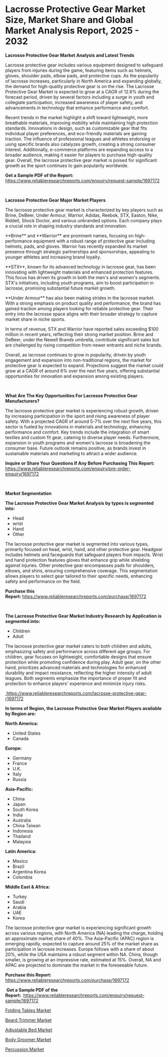 <p><h1>Lacrosse Protective Gear Market Size, Market Share and Global Market Analysis Report, 2025 - 2032</h1></p><p><strong>Lacrosse Protective Gear Market Analysis and Latest Trends</strong></p>
<p><p>Lacrosse protective gear includes various equipment designed to safeguard players from injuries during the game, featuring items such as helmets, gloves, shoulder pads, elbow pads, and protective cups. As the popularity of lacrosse increases, particularly in North America and expanding globally, the demand for high-quality protective gear is on the rise. The Lacrosse Protective Gear Market is expected to grow at a CAGR of 12.6% during the forecast period, driven by several factors including a surge in youth and collegiate participation, increased awareness of player safety, and advancements in technology that enhance performance and comfort.</p><p>Recent trends in the market highlight a shift toward lightweight, more breathable materials, improving mobility while maintaining high protection standards. Innovations in design, such as customizable gear that fits individual player preferences, and eco-friendly materials are gaining traction. The influence of professional leagues and athletes endorsing or using specific brands also catalyzes growth, creating a strong consumer interest. Additionally, e-commerce platforms are expanding access to a broader audience, making it easier for players to purchase high-quality gear. Overall, the lacrosse protective gear market is poised for significant growth as the sport continues to gain popularity worldwide.</p></p>
<p><strong>Get a Sample PDF of the Report:&nbsp;</strong> <a href="https://www.reliableresearchreports.com/enquiry/request-sample/1697172?utm_campaign=48&utm_medium=2&utm_source=Github&utm_content=ia&utm_term=09022025&utm_id=lacrosse-protective-gear">https://www.reliableresearchreports.com/enquiry/request-sample/1697172</a></p>
<p>&nbsp;</p>
<p><strong>Lacrosse Protective Gear Major Market Players</strong></p>
<p><p>The lacrosse protective gear market is characterized by key players such as Brine, DeBeer, Under Armour, Warrior, Adidas, Reebok, STX, Easton, Nike, Riddell, Shock Doctor, and various unbranded options. Each company plays a crucial role in shaping industry standards and innovation.</p><p>**Brine** and **Warrior** are prominent names, focusing on high-performance equipment with a robust range of protective gear including helmets, pads, and gloves. Warrior has recently expanded its market presence through strategic partnerships and sponsorships, appealing to younger athletes and increasing brand loyalty.</p><p>**STX**, known for its advanced technology in lacrosse gear, has been innovating with lightweight materials and enhanced protection features. This focus has driven its growth in both the men's and women's segments. STX's initiatives, including youth programs, aim to boost participation in lacrosse, promising substantial future market growth.</p><p>**Under Armour** has also been making strides in the lacrosse market. With a strong emphasis on product quality and performance, the brand has gained traction among players looking for reliable protective gear. Their entry into the lacrosse space aligns with their broader strategy to capture market share in niche sports.</p><p>In terms of revenue, STX and Warrior have reported sales exceeding $100 million in recent years, reflecting their strong market position. Brine and DeBeer, under the Newell Brands umbrella, contribute significant sales but are challenged by rising competition from newer entrants and niche brands.</p><p>Overall, as lacrosse continues to grow in popularity, driven by youth engagement and expansion into non-traditional regions, the market for protective gear is expected to expand. Projections suggest the market could grow at a CAGR of around 6% over the next five years, offering substantial opportunities for innovation and expansion among existing players.</p></p>
<p>&nbsp;</p>
<p><strong>What Are The Key Opportunities For Lacrosse Protective Gear Manufacturers?</strong></p>
<p><p>The lacrosse protective gear market is experiencing robust growth, driven by increasing participation in the sport and rising awareness of player safety. With a projected CAGR of around 5-7% over the next five years, this sector is fueled by innovations in materials and technology, enhancing performance and comfort. Key trends include the integration of smart textiles and custom fit gear, catering to diverse player needs. Furthermore, expansion in youth programs and women's lacrosse is broadening the consumer base. Future outlook remains positive, as brands invest in sustainable materials and marketing to attract a wider audience.</p></p>
<p><strong>Inquire or Share Your Questions If Any Before Purchasing This Report:</strong> <a href="https://www.reliableresearchreports.com/enquiry/pre-order-enquiry/1697172?utm_campaign=48&utm_medium=2&utm_source=Github&utm_content=ia&utm_term=09022025&utm_id=lacrosse-protective-gear">https://www.reliableresearchreports.com/enquiry/pre-order-enquiry/1697172</a></p>
<p>&nbsp;</p>
<p><strong>Market Segmentation</strong></p>
<p><strong>The Lacrosse Protective Gear Market Analysis by types is segmented into:</strong></p>
<p><ul><li>Head</li><li>wrist</li><li>Hand</li><li>Other</li></ul></p>
<p><p>The lacrosse protective gear market is segmented into various types, primarily focused on head, wrist, hand, and other protective gear. Headgear includes helmets and faceguards that safeguard players from impacts. Wrist and hand protection features gloves that enhance grip while shielding against injuries. Other protective gear encompasses pads for shoulders, elbows, and shins, ensuring comprehensive coverage. This segmentation allows players to select gear tailored to their specific needs, enhancing safety and performance on the field.</p></p>
<p><strong>Purchase this Report:&nbsp;</strong><a href="https://www.reliableresearchreports.com/purchase/1697172?utm_campaign=48&utm_medium=2&utm_source=Github&utm_content=ia&utm_term=09022025&utm_id=lacrosse-protective-gear">https://www.reliableresearchreports.com/purchase/1697172</a></p>
<p>&nbsp;</p>
<p><strong>The Lacrosse Protective Gear Market Industry Research by Application is segmented into:</strong></p>
<p><ul><li>Children</li><li>Adult</li></ul></p>
<p><p>The lacrosse protective gear market caters to both children and adults, emphasizing safety and performance across different age groups. For children, gear focuses on lightweight, comfortable designs that ensure protection while promoting confidence during play. Adult gear, on the other hand, prioritizes advanced materials and technologies for enhanced durability and impact resistance, reflecting the higher intensity of adult leagues. Both segments emphasize the importance of proper fit and protection to enhance players' experience and minimize injury risks.</p></p>
<p><a href="https://www.reliableresearchreports.com/lacrosse-protective-gear-r1697172?utm_campaign=48&utm_medium=2&utm_source=Github&utm_content=ia&utm_term=09022025&utm_id=lacrosse-protective-gear">&nbsp;https://www.reliableresearchreports.com/lacrosse-protective-gear-r1697172</a></p>
<p><strong>In terms of Region, the Lacrosse Protective Gear Market Players available by Region are:</strong></p>
<p>
    <p> <strong> North America: </strong>
        <ul>
            <li>United States</li>
            <li>Canada</li>
        </ul>
        </p> 
    <p> <strong> Europe: </strong>
        <ul>
            <li>Germany</li>
            <li>France</li>
            <li>U.K.</li>
            <li>Italy</li>
            <li>Russia</li>
        </ul>
        </p> 
    <p> <strong> Asia-Pacific: </strong>
        <ul>
            <li>China</li>
            <li>Japan</li>
            <li>South Korea</li>
            <li>India</li>
            <li>Australia</li>
            <li>China Taiwan</li>
            <li>Indonesia</li>
            <li>Thailand</li>
            <li>Malaysia</li>
        </ul>
        </p> 
    <p> <strong> Latin America: </strong>
        <ul>
            <li>Mexico</li>
            <li>Brazil</li>
            <li>Argentina Korea</li>
            <li>Colombia</li>
        </ul>
        </p> 
    <p> <strong> Middle East & Africa: </strong>
        <ul>
            <li>Turkey</li>
            <li>Saudi</li>
            <li>Arabia</li>
            <li>UAE</li>
            <li>Korea</li>
        </ul>
    </p>
    </p>
<p><p>The lacrosse protective gear market is experiencing significant growth across various regions, with North America (NA) leading the charge, holding an approximate market share of 40%. The Asia-Pacific (APAC) region is emerging rapidly, expected to capture around 25% of the market share as participation in lacrosse increases. Europe follows with a share of about 20%, while the USA maintains a robust segment within NA. China, though smaller, is growing at an impressive rate, estimated at 15%. Overall, NA and APAC are projected to dominate the market in the foreseeable future.</p></p>
<p><strong>Purchase this Report: </strong><a href="https://www.reliableresearchreports.com/purchase/1697172?utm_campaign=48&utm_medium=2&utm_source=Github&utm_content=ia&utm_term=09022025&utm_id=lacrosse-protective-gear">https://www.reliableresearchreports.com/purchase/1697172</a></p>
<p>&nbsp;<strong>Get a Sample PDF of the Report:&nbsp;&nbsp;</strong><a href="https://www.reliableresearchreports.com/enquiry/request-sample/1697172?utm_campaign=48&utm_medium=2&utm_source=Github&utm_content=ia&utm_term=09022025&utm_id=lacrosse-protective-gear">https://www.reliableresearchreports.com/enquiry/request-sample/1697172</a></p>
<p><strong></strong></p>
<p><p><a href="https://github.com/ivetasyizhi/Market-Research-Report-List-1/blob/main/folding-tables-market.md?utm_campaign=48&utm_medium=2&utm_source=Github&utm_content=ia&utm_term=09022025&utm_id=lacrosse-protective-gear">Folding Tables Market</a></p><p><a href="https://github.com/vigoseiler/Market-Research-Report-List-1/blob/main/beard-trimmer-market.md?utm_campaign=48&utm_medium=2&utm_source=Github&utm_content=ia&utm_term=09022025&utm_id=lacrosse-protective-gear">Beard Trimmer Market</a></p><p><a href="https://github.com/jhamygunler/Market-Research-Report-List-1/blob/main/adjustable-bed-market.md?utm_campaign=48&utm_medium=2&utm_source=Github&utm_content=ia&utm_term=09022025&utm_id=lacrosse-protective-gear">Adjustable Bed Market</a></p><p><a href="https://github.com/daemluari/Market-Research-Report-List-1/blob/main/body-groomer-market.md?utm_campaign=48&utm_medium=2&utm_source=Github&utm_content=ia&utm_term=09022025&utm_id=lacrosse-protective-gear">Body Groomer Market</a></p><p><a href="https://github.com/boysabotzoc/Market-Research-Report-List-1/blob/main/percussion-market.md?utm_campaign=48&utm_medium=2&utm_source=Github&utm_content=ia&utm_term=09022025&utm_id=lacrosse-protective-gear">Percussion Market</a></p></p>
